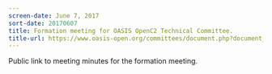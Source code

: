 ```yaml
---
screen-date: June 7, 2017
sort-date: 20170607
title: Formation meeting for OASIS OpenC2 Technical Committee.
title-url: https://www.oasis-open.org/committees/document.php?document_id=61010&wg_abbrev=openc2
---
```


Public link to meeting minutes for the formation meeting.